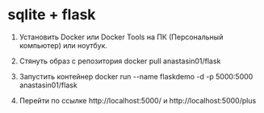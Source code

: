 # sqlite + flask

1.  Установить Docker или Docker Tools на ПК (Персональный компьютер) или ноутбук.

2.  Стянуть образ с репозитория docker pull anastasin01/flask

3.  Запустить контейнер docker run --name flaskdemo -d -p 5000:5000 anastasin01/flask

4.  Перейти по ссылке http://localhost:5000/ и http://localhost:5000/plus 
